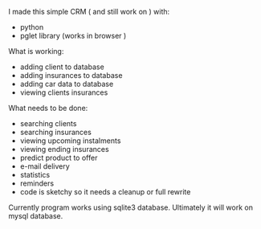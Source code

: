 I made this simple CRM ( and still work on ) with:
- python
- pglet library (works in browser )

What is working:
- adding client to database
- adding insurances to database
- adding car data to database
- viewing clients insurances


What needs to be done:
- searching clients
- searching insurances
- viewing upcoming instalments
- viewing ending insurances
- predict product to offer 
- e-mail delivery
- statistics
- reminders
- code is sketchy so it needs a cleanup or full rewrite 

Currently program works using sqlite3 database. Ultimately it will work on mysql database.



